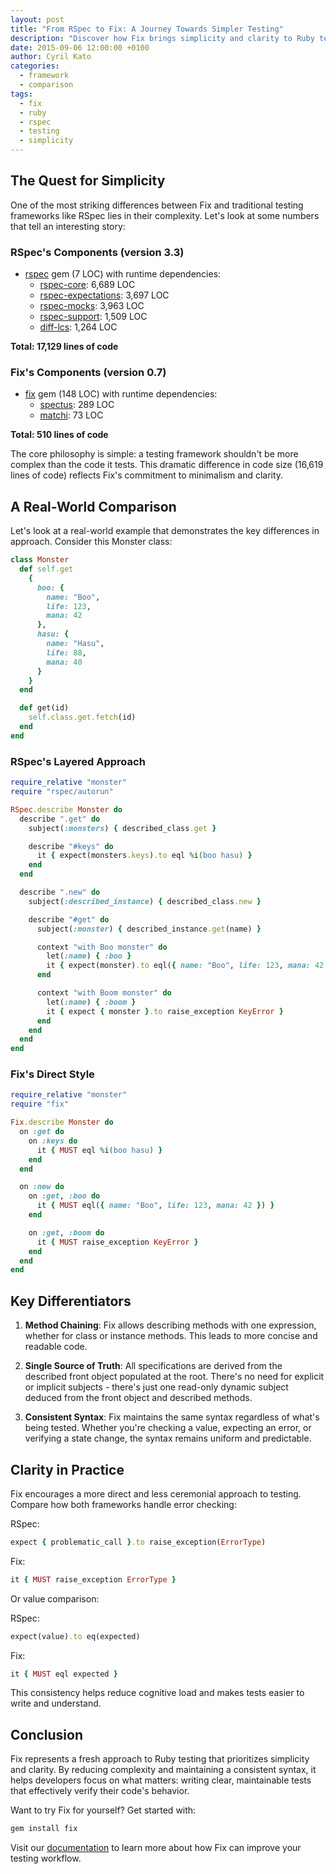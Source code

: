 ```yaml
---
layout: post
title: "From RSpec to Fix: A Journey Towards Simpler Testing"
description: "Discover how Fix brings simplicity and clarity to Ruby testing with its minimalist approach and intuitive syntax, comparing it with traditional frameworks like RSpec."
date: 2015-09-06 12:00:00 +0100
author: Cyril Kato
categories:
  - framework
  - comparison
tags:
  - fix
  - ruby
  - rspec
  - testing
  - simplicity
---
```

## The Quest for Simplicity

One of the most striking differences between Fix and traditional testing frameworks like RSpec lies in their complexity. Let's look at some numbers that tell an interesting story:

### RSpec's Components (version 3.3)

- [rspec](https://github.com/rspec/rspec/releases/tag/v3.3.0) gem (7 LOC) with runtime dependencies:
  - [rspec-core](https://github.com/rspec/rspec-core/releases/tag/v3.3.2): 6,689 LOC
  - [rspec-expectations](https://github.com/rspec/rspec-expectations/releases/tag/v3.3.1): 3,697 LOC
  - [rspec-mocks](https://github.com/rspec/rspec-mocks/releases/tag/v3.3.2): 3,963 LOC
  - [rspec-support](https://github.com/rspec/rspec-support/releases/tag/v3.3.0): 1,509 LOC
  - [diff-lcs](https://github.com/halostatue/diff-lcs/releases/tag/v1.2.5): 1,264 LOC

**Total: 17,129 lines of code**

### Fix's Components (version 0.7)

- [fix](https://github.com/fixrb/fix/releases/tag/v0.7.0) gem (148 LOC) with runtime dependencies:
  - [spectus](https://github.com/fixrb/spectus/releases/tag/v2.3.1): 289 LOC
  - [matchi](https://github.com/fixrb/matchi/releases/tag/v0.0.9): 73 LOC

**Total: 510 lines of code**

The core philosophy is simple: a testing framework shouldn't be more complex than the code it tests. This dramatic difference in code size (16,619 lines of code) reflects Fix's commitment to minimalism and clarity.

## A Real-World Comparison

Let's look at a real-world example that demonstrates the key differences in approach. Consider this Monster class:

```ruby
class Monster
  def self.get
    {
      boo: {
        name: "Boo",
        life: 123,
        mana: 42
      },
      hasu: {
        name: "Hasu",
        life: 88,
        mana: 40
      }
    }
  end

  def get(id)
    self.class.get.fetch(id)
  end
end
```

### RSpec's Layered Approach

```ruby
require_relative "monster"
require "rspec/autorun"

RSpec.describe Monster do
  describe ".get" do
    subject(:monsters) { described_class.get }

    describe "#keys" do
      it { expect(monsters.keys).to eql %i(boo hasu) }
    end
  end

  describe ".new" do
    subject(:described_instance) { described_class.new }

    describe "#get" do
      subject(:monster) { described_instance.get(name) }

      context "with Boo monster" do
        let(:name) { :boo }
        it { expect(monster).to eql({ name: "Boo", life: 123, mana: 42 }) }
      end

      context "with Boom monster" do
        let(:name) { :boom }
        it { expect { monster }.to raise_exception KeyError }
      end
    end
  end
end
```

### Fix's Direct Style

```ruby
require_relative "monster"
require "fix"

Fix.describe Monster do
  on :get do
    on :keys do
      it { MUST eql %i(boo hasu) }
    end
  end

  on :new do
    on :get, :boo do
      it { MUST eql({ name: "Boo", life: 123, mana: 42 }) }
    end

    on :get, :boom do
      it { MUST raise_exception KeyError }
    end
  end
end
```

## Key Differentiators

1. **Method Chaining**: Fix allows describing methods with one expression, whether for class or instance methods. This leads to more concise and readable code.

2. **Single Source of Truth**: All specifications are derived from the described front object populated at the root. There's no need for explicit or implicit subjects - there's just one read-only dynamic subject deduced from the front object and described methods.

3. **Consistent Syntax**: Fix maintains the same syntax regardless of what's being tested. Whether you're checking a value, expecting an error, or verifying a state change, the syntax remains uniform and predictable.

## Clarity in Practice

Fix encourages a more direct and less ceremonial approach to testing. Compare how both frameworks handle error checking:

RSpec:
```ruby
expect { problematic_call }.to raise_exception(ErrorType)
```

Fix:
```ruby
it { MUST raise_exception ErrorType }
```

Or value comparison:

RSpec:
```ruby
expect(value).to eq(expected)
```

Fix:
```ruby
it { MUST eql expected }
```

This consistency helps reduce cognitive load and makes tests easier to write and understand.

## Conclusion

Fix represents a fresh approach to Ruby testing that prioritizes simplicity and clarity. By reducing complexity and maintaining a consistent syntax, it helps developers focus on what matters: writing clear, maintainable tests that effectively verify their code's behavior.

Want to try Fix for yourself? Get started with:

```sh
gem install fix
```

Visit our [documentation](https://rubydoc.info/gems/fix) to learn more about how Fix can improve your testing workflow.
